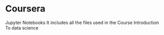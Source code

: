 # Coursera
Jupyter  Notebooks
It includes all the files used in the Course Introduction To data science
